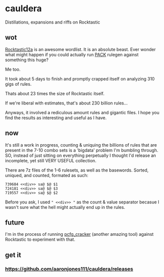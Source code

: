 # cauldera
Distillations, expansions and riffs on Rocktastic
## wot
[Rocktastic12a](https://labs.nettitude.com/tools/rocktastic/) is an awesome wordlist. It is an absolute beast. Ever wonder what might happen if you could actually run [PACK](https://github.com/iphelix/pack) rulegen against something this huge?

Me too.

It took about 5 days to finish and promptly crapped itself on analyzing 310 gigs of rules. 

Thats about 23 times the size of Rocktastic itself. 

If we're liberal with estimates, that's about 230 billion rules...

Anyways, it involved a rediculous amount rules and gigantic files. I hope you find the results as interesting and useful as I have.

## now
It's still a work in progress, counting & uniquing the billions of rules that are present in the 7-10 combo sets is a 'bigdata' problem I'm bumbling through. SO, instead of just sitting on everything perpetually I thought I'd release an incomplete, yet still VERY USEFUL collection.

There are 7z files of the 1-6 rulesets, as well as the basewords. Sorted, uniqued, and counted, formated as such:
```
739684 <<div>> sa@ $@ $1
724181 <<div>> sa@ $@ $3
719557 <<div>> sa@ $@ $2
```
Before you ask, I used ```" <<div>> "``` as the count & value separator becasue I wasn't sure what the hell might actually end up in the rules.
 
## future
I'm in the process of running [pcfg_cracker](https://github.com/lakiw/pcfg_cracker) (another amazing tool) against Rocktastic to experiment with that. 


## get it
### https://github.com/aaronjones111/cauldera/releases
